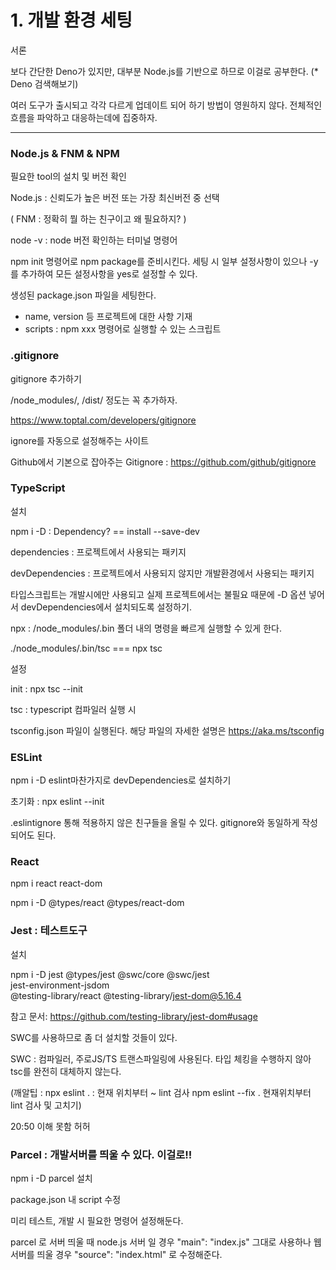# 1. 개발 환경 세팅

서론

보다 간단한 Deno가 있지만, 대부분 Node.js를 기반으로 하므로 이걸로 공부한다.
(* Deno 검색해보기)

여러 도구가 출시되고 각각 다르게 업데이트 되어 하기 방법이 영원하지 않다. 전체적인 흐름을 파악하고 대응하는데에 집중하자.

---

### Node.js & FNM & NPM

필요한 tool의 설치 및 버전 확인

Node.js : 신뢰도가 높은 버전 또는 가장 최신버전 중 선택

( FNM : 정확히 뭘 하는 친구이고 왜 필요하지? )

node -v : node 버전 확인하는 터미널 명령어

npm init 명령어로 npm package를 준비시킨다.
세팅 시 일부 설정사항이 있으나 -y 를 추가하여 모든 설정사항을 yes로 설정할 수 있다.

생성된 package.json 파일을 세팅한다.

- name, version 등 프로젝트에 대한 사항 기재
- scripts : npm xxx 명령어로 실행할 수 있는 스크립트



### .gitignore

gitignore 추가하기

/node_modules/, /dist/ 정도는 꼭 추가하자.

https://www.toptal.com/developers/gitignore

ignore를 자동으로 설정해주는 사이트

Github에서 기본으로 잡아주는 Gitignore : https://github.com/github/gitignore



### TypeScript

설치

npm i -D : Dependency?  == install --save-dev

dependencies : 프로젝트에서 사용되는 패키지

devDependencies : 프로젝트에서 사용되지 않지만 개발환경에서 사용되는 패키지

타입스크립트는 개발시에만 사용되고 실제 프로젝트에서는 불필요 때문에 -D 옵션 넣어서 devDependencies에서 설치되도록 설정하기.



npx : /node_modules/.bin 폴더 내의 명령을 빠르게 실행할 수 있게 한다.

./node_modules/.bin/tsc === npx tsc



설정

init : npx tsc --init

tsc : typescript 컴파일러 실행 시 

tsconfig.json 파일이 실행된다. 해당 파일의 자세한 설명은 https://aka.ms/tsconfig



### ESLint 

npm i -D eslint마찬가지로 devDependencies로 설치하기 

초기화 : npx eslint --init

.eslintignore 통해 적용하지 않은 친구들을 올릴 수 있다. gitignore와 동일하게 작성되어도 된다.



### React

npm i react react-dom

npm i -D @types/react @types/react-dom



### Jest  : 테스트도구

설치

npm i -D jest @types/jest @swc/core @swc/jest \
    jest-environment-jsdom \
    @testing-library/react @testing-library/jest-dom@5.16.4

참고 문서: https://github.com/testing-library/jest-dom#usage

SWC를 사용하므로 좀 더 설치할 것들이 있다.

SWC : 컴파일러, 주로JS/TS 트랜스파일링에 사용된다. 타입 체킹을 수행하지 않아 tsc를 완전히 대체하지 않는다.

(깨알팁 : npx eslint . : 현재 위치부터 ~ lint 검사 npm eslint --fix . 현재위치부터 lint 검사 및 고치기)

20:50 이해 못함 허허



### Parcel  : 개발서버를 띄울 수 있다.  이걸로!!

npm i -D parcel 설치



package.json 내 script 수정

미리 테스트, 개발 시 필요한 명령어 설정해둔다. 



parcel 로 서버 띄울 때  node.js 서버 일 경우 "main": "index.js" 그대로 사용하나 웹 서버를 띄울 경우 "source": "index.html" 로 수정해준다.

